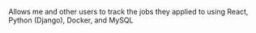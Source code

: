 Allows me and other users to track the jobs they applied to using React, Python (Django), Docker, and MySQL
